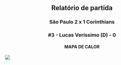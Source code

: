 <h2 style="text-align: center;">Relatório de partida</h3>

<h3 style="text-align: center;">São Paulo 2 x 1 Corinthians</h3>

<h3 style="text-align: center;">#3 - Lucas Veríssimo (D) - 0</h3>

<h4 style="text-align: center;">MAPA DE CALOR</h3>
<img src=heatmaps/11067371_826343.png>